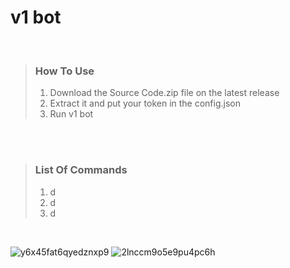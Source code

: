 # v1 bot
   
<br />
  
> ### How To Use
> 1. Download the Source Code.zip file on the latest release
> 2. Extract it and put your token in the config.json
> 3. Run v1 bot

<br />

<br />

> ### List Of Commands 
> 1. d
> 2. d
> 3. d

<br />

![y6x45fat6qyedznxp9](https://user-images.githubusercontent.com/106450011/185611793-376b3116-0b8a-472b-b602-961bf5d2e164.png)
![2lnccm9o5e9pu4pc6h](https://user-images.githubusercontent.com/106450011/185612013-e4053b93-dc65-4ff1-9347-eb136eb1a889.png)

